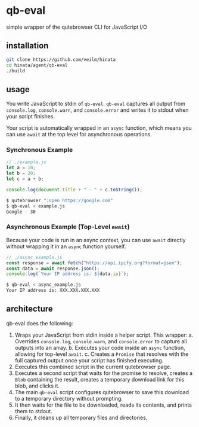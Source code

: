 # qb-eval
simple wrapper of the qutebrowser CLI for JavaScript I/O

## installation
```sh
git clone https://github.com/veilm/hinata
cd hinata/agent/qb-eval
./build
```

## usage
You write JavaScript to stdin of `qb-eval`. `qb-eval` captures all output from `console.log`, `console.warn`, and `console.error` and writes it to stdout when your script finishes.

Your script is automatically wrapped in an `async` function, which means you can use `await` at the top level for asynchronous operations.

### Synchronous Example

```js
// ./example.js
let a = 10;
let b = 20;
let c = a + b;

console.log(document.title + " - " + c.toString());
```
```sh
$ qutebrowser ":open https://google.com"
$ qb-eval < example.js
Google - 30
```

### Asynchronous Example (Top-Level `await`)

Because your code is run in an async context, you can use `await` directly without wrapping it in an `async` function yourself.

```js
// ./async_example.js
const response = await fetch("https://api.ipify.org?format=json");
const data = await response.json();
console.log(`Your IP address is: ${data.ip}`);
```
```sh
$ qb-eval < async_example.js
Your IP address is: XXX.XXX.XXX.XXX
```

## architecture
qb-eval does the following:
1. Wraps your JavaScript from stdin inside a helper script. This wrapper:
    a. Overrides `console.log`, `console.warn`, and `console.error` to capture all outputs into an array.
    b. Executes your code inside an `async` function, allowing for top-level `await`.
    c. Creates a `Promise` that resolves with the full captured output once your script has finished executing.
2. Executes this combined script in the current qutebrowser page.
3. Executes a second script that waits for the promise to resolve, creates a `Blob` containing the result, creates a temporary download link for this blob, and clicks it.
4. The main `qb-eval` script configures qutebrowser to save this download to a temporary directory without prompting.
5. It then waits for the file to be downloaded, reads its contents, and prints them to stdout.
6. Finally, it cleans up all temporary files and directories.
